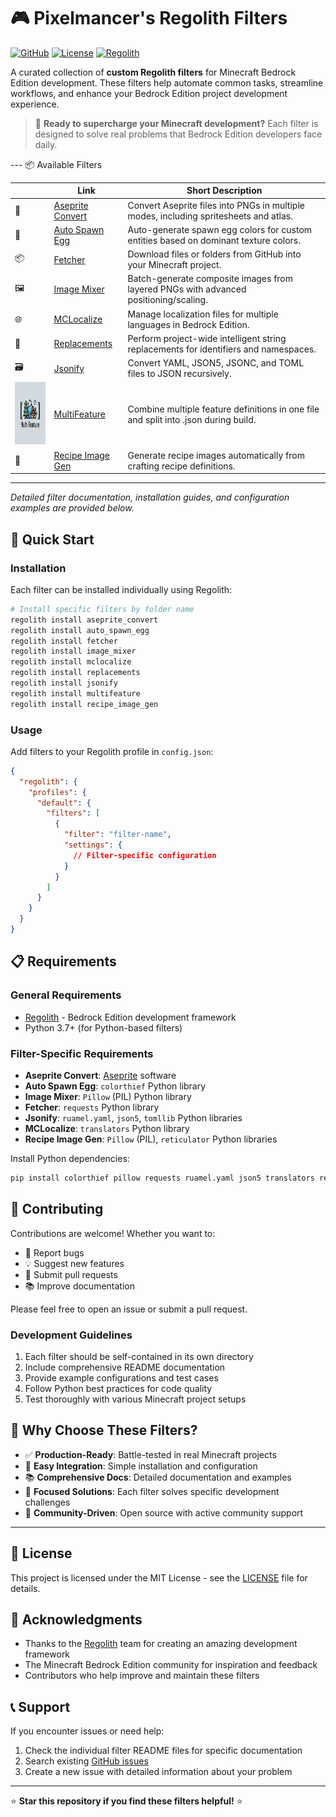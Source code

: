 # 🎮 Pixelmancer's Regolith Filters

[![GitHub](https://img.shields.io/badge/GitHub-regolith--filters-blue?logo=github)](https://github.com/thePixelmancer/regolith-filters)
[![License](https://img.shields.io/badge/License-MIT-green)](./LICENSE)
[![Regolith](https://img.shields.io/badge/Regolith-Compatible-purple)](https://regolith-mc.github.io/)

A curated collection of **custom Regolith filters** for Minecraft Bedrock Edition development. These filters help automate common tasks, streamline workflows, and enhance your Bedrock Edition project development experience.

> 🚀 **Ready to supercharge your Minecraft development?** Each filter is designed to solve real problems that Bedrock Edition developers face daily.

--- 📦 Available Filters

|                 | Link                                    | Short Description                                                                     |
| ------------------- | --------------------------------------- | ------------------------------------------------------------------------------------- |
| 🎨 | [Aseprite Convert](./aseprite_convert/) | Convert Aseprite files into PNGs in multiple modes, including spritesheets and atlas. |
| 🥚 | [Auto Spawn Egg](./auto_spawn_egg/)     | Auto-generate spawn egg colors for custom entities based on dominant texture colors.  |
| 📦 | [Fetcher](./fetcher/)                   | Download files or folders from GitHub into your Minecraft project.                    |
| 🖼️ | [Image Mixer](./image_mixer/)           | Batch-generate composite images from layered PNGs with advanced positioning/scaling.  |
| 🌐 | [MCLocalize](./mclocalize/)             | Manage localization files for multiple languages in Bedrock Edition.                  |
| 🔄 | [Replacements](./replacements/)         | Perform project-wide intelligent string replacements for identifiers and namespaces.  |
| 🗃️ | [Jsonify](./jsonify/)                   | Convert YAML, JSON5, JSONC, and TOML files to JSON recursively.                       |
| <img src="./multifeature/images/icon.png" width="100" height="100"> | [MultiFeature](./multifeature/)         | Combine multiple feature definitions in one file and split into .json during build.   |
| 🍳 | [Recipe Image Gen](./recipe_image_gen/) | Generate recipe images automatically from crafting recipe definitions.                 |

---

*Detailed filter documentation, installation guides, and configuration examples are provided below.*

## 🚀 Quick Start

### Installation

Each filter can be installed individually using Regolith:

```bash
# Install specific filters by folder name
regolith install aseprite_convert
regolith install auto_spawn_egg
regolith install fetcher
regolith install image_mixer
regolith install mclocalize
regolith install replacements
regolith install jsonify
regolith install multifeature
regolith install recipe_image_gen
```

### Usage

Add filters to your Regolith profile in `config.json`:

```json
{
  "regolith": {
    "profiles": {
      "default": {
        "filters": [
          {
            "filter": "filter-name",
            "settings": {
              // Filter-specific configuration
            }
          }
        ]
      }
    }
  }
}
```

## 📋 Requirements

### General Requirements

- [Regolith](https://regolith-mc.github.io/) - Bedrock Edition development framework
- Python 3.7+ (for Python-based filters)

### Filter-Specific Requirements

- **Aseprite Convert**: [Aseprite](https://aseprite.org/) software
- **Auto Spawn Egg**: `colorthief` Python library
- **Image Mixer**: `Pillow` (PIL) Python library
- **Fetcher**: `requests` Python library
- **Jsonify**: `ruamel.yaml`, `json5`, `tomllib` Python libraries
- **MCLocalize**: `translators` Python library
- **Recipe Image Gen**: `Pillow` (PIL), `reticulator` Python libraries

Install Python dependencies:

```bash
pip install colorthief pillow requests ruamel.yaml json5 translators reticulator
```

## 🤝 Contributing

Contributions are welcome! Whether you want to:

- 🐛 Report bugs
- 💡 Suggest new features
- 🔧 Submit pull requests
- 📚 Improve documentation

Please feel free to open an issue or submit a pull request.

### Development Guidelines

1. Each filter should be self-contained in its own directory
2. Include comprehensive README documentation
3. Provide example configurations and test cases
4. Follow Python best practices for code quality
5. Test thoroughly with various Minecraft project setups

## 🌟 Why Choose These Filters?

- ✅ **Production-Ready**: Battle-tested in real Minecraft projects
- 🔧 **Easy Integration**: Simple installation and configuration
- 📚 **Comprehensive Docs**: Detailed documentation and examples
- 🎯 **Focused Solutions**: Each filter solves specific development challenges
- 🤝 **Community-Driven**: Open source with active community support

---

## 📄 License

This project is licensed under the MIT License - see the [LICENSE](LICENSE) file for details.

## 🙏 Acknowledgments

- Thanks to the [Regolith](https://regolith-mc.github.io/) team for creating an amazing development framework
- The Minecraft Bedrock Edition community for inspiration and feedback
- Contributors who help improve and maintain these filters

## 📞 Support

If you encounter issues or need help:

1. Check the individual filter README files for specific documentation
2. Search existing [GitHub issues](https://github.com/thePixelmancer/regolith-filters/issues)
3. Create a new issue with detailed information about your problem

---

⭐ **Star this repository if you find these filters helpful!** ⭐
